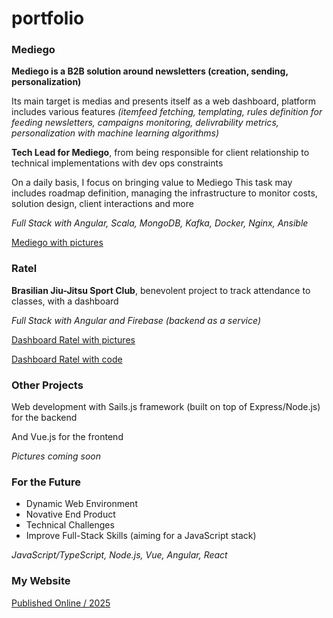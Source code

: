 # portfolio

### Mediego

**Mediego is a B2B solution around newsletters (creation, sending, personalization)**

Its main target is medias and presents itself as a web dashboard, platform includes various features _(itemfeed fetching, templating, rules definition for feeding newsletters, campaigns monitoring, delivrability metrics, personalization with machine learning algorithms)_

**Tech Lead for Mediego**, from being responsible for client relationship to technical implementations with dev ops constraints

On a daily basis, I focus on bringing value to Mediego
This task may includes roadmap definition, managing the infrastructure to monitor costs, solution design, client interactions and more

_Full Stack with Angular, Scala, MongoDB, Kafka, Docker, Nginx, Ansible_

[Mediego with pictures](https://docs.google.com/document/d/e/2PACX-1vQKYmmnJ-BD5A-Mwvwzbp7UCHO94IsjdSNCOgm5TVXNb-6DeXhRkMVdG2-8YRnj-nDgFILxzxVBHl-p/pub)

### Ratel

**Brasilian Jiu-Jitsu Sport Club**, benevolent project to track attendance to classes, with a dashboard

_Full Stack with Angular and Firebase (backend as a service)_

[Dashboard Ratel with pictures](https://docs.google.com/document/d/e/2PACX-1vSr55ooHK1m0hEltpy-1XWs0u3cT7G292WE5-Mt2NWI2BPJLLYNayWa070rshey3TyK5lTpwq0DCAG4/pub)

[Dashboard Ratel with code](https://github.com/aGautrain/ratel-dashboard)

### Other Projects

Web development with Sails.js framework (built on top of Express/Node.js) for the backend

And Vue.js for the frontend

_Pictures coming soon_

### For the Future

- Dynamic Web Environment
- Novative End Product
- Technical Challenges
- Improve Full-Stack Skills (aiming for a JavaScript stack)

_JavaScript/TypeScript, Node.js, Vue, Angular, React_

### My Website

[Published Online / 2025](https://antoine.gautrain.pro)
